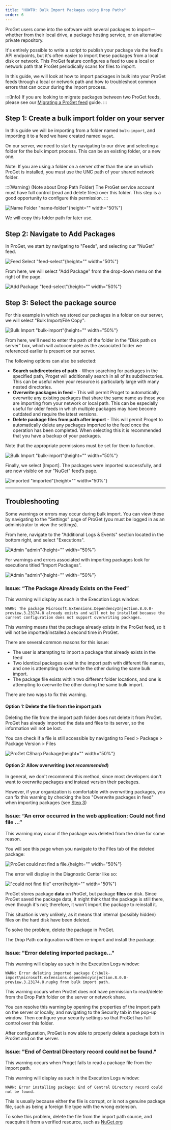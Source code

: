 ```yaml
---
title: "HOWTO: Bulk Import Packages using Drop Paths"
order: 6
---
```



ProGet users come into the software with several packages to import—whether from their local drive, a package hosting service, or an alternative private repository.

It's entirely possible to write a script to publish your package via the feed's API endpoints, but it's often easier to import these packages from a local disk or network. This ProGet feature configures a feed to use a local or network path that ProGet periodically scans for files to import.

In this guide, we will look at how to import packages in bulk into your ProGet feeds through a local or network path and how to troubleshoot common errors that can occur during the import process.

:::(Info)
If you are looking to migrate packages between two ProGet feeds, please see our [Migrating a ProGet feed](/docs/proget/feeds/feed-overview/proget-administration-migrating-a-proget-feed) guide.
:::

## Step 1: Create a bulk import folder on your server
In this guide we will be importing from a folder named `bulk-import`, and importing it to a feed we have created named `nuget`.

On our server, we need to start by navigating to our drive and selecting a folder for the bulk import process. This can be an existing folder, or a new one.

Note: If you are using a folder on a server other than the one on which ProGet is installed, you must use the UNC path of your shared network folder.

:::(Warning) (Note about Drop Path Folder)
The ProGet service account must have full control (read and delete files) over this folder. This step is a good opportunity to configure this permission.
:::

![Name Folder "name-folder"](/resources/docs/server-folder-bulkimport.png){height="" width="50%"}

We will copy this folder path for later use.

## Step 2: Navigate to Add Packages

In ProGet, we start by navigating to "Feeds", and selecting our "NuGet" feed.

![Feed Select "feed-select"](/resources/docs/proget-feed-nugetselect.png){height="" width="50%"}

From here, we will select "Add Package" from the drop-down menu on the right of the page.

![Add Package "feed-select"](/resources/docs/proget-nuget-feed-addpackage.png){height="" width="50%"}

## Step 3: Select the package source<a id="step-3"></a>

For this example in which we stored our packages in a folder on our server, we will select "Bulk Import/File Copy":

![Bulk Import "bulk-import"](/resources/docs/proget-nuget-addpackage-bulkimport.png){height="" width="50%"}

From here, we'll need to enter the path of the folder in the "Disk path on server" box, which will autocomplete as the associated folder we referenced earlier is present on our server.

The following options can also be selected:

* **Search subdirectories of path** - When searching for packages in the specified path, Proget will additionally search in all of its subdirectories. This can be useful when your resource is particularly large with many nested directories.
* **Overwrite packages in feed** - This will permit Proget to automatically overwrite any existing packages that share the same name as those you are importing from your network or local path. This can be especially useful for older feeds in which multiple packages may have become outdated and require the latest versions.
* **Delete package files from path after import** - This will permit Proget to automatically delete any packages imported to the feed once the operation has been completed. When selecting this it is recommended that you have a backup of your packages.

Note that the appropriate permissions must be set for them to function.

![Bulk Import "bulk-import"](/resources/docs/proget-nuget-bulkpackageimport.png){height="" width="50%"}

Finally, we select [Import]. The packages were imported successfully, and are now visible on our "NuGet" feed’s page.

![Imported "imported"](/resources/docs/proget-nuget-feed.png){height="" width="50%"}

***

## Troubleshooting

Some warnings or errors may occur during bulk import. You can view these by navigating to the "Settings" page of ProGet (you must be logged in as an administrator to view the settings).

From here, navigate to the "Additional Logs & Events" section located in the bottom right, and select "Executions".

![Admin "admin"](/resources/docs/proget-settings-executions.png){height="" width="50%"}

For warnings and errors associated with importing packages look for executions titled "Import Packages".

![Admin "admin"](/resources/docs/proget-executions-importerror.png){height="" width="50%"}

### Issue: “The Package Already Exists on the Feed”
This warning will display as such in the Execution Logs window:

```
WARN: The package Microsoft.Extensions.DependencyInjection.8.0.0-preview.3.23174.8 already exists and will not be installed because the current configuration does not support overwriting packages.
```

This warning means that the package already exists in the ProGet feed, so it will not be imported/installed a second time in ProGet.

There are several common reasons for this issue:

* The user is attempting to import a package that already exists in the feed
* Two identical packages exist in the import path with different file names, and one is attempting to overwrite the other during the same bulk import.
* The package file exists within two different folder locations, and one is attempting to overwrite the other during the same bulk import.

There are two ways to fix this warning.

#### Option 1: Delete the file from the import path
Deleting the file from the import path folder does not delete it from ProGet. ProGet has already imported the data and files to its server, so the information will not be lost.

You can check if a file is still accessible by navigating to Feed > Package > Package Version > Files

![ProGet CSharp Package](/resources/docs/proget-csharp-packagefilesview.png){height="" width="50%"}

#### Option 2: Allow overwriting (_not recommended_)
In general, we don't recommend this method, since most developers don't want to overwrite packages and instead version their packages.

However, if your organization is comfortable with overwriting packages, you can fix this warning by checking the box "Overwrite packages in feed" when importing packages (see [Step 3](#step-3))

### Issue: “An error occurred in the web application: Could not find file …”
This warning may occur if the package was deleted from the drive for some reason.

You will see this page when you navigate to the Files tab of the deleted package:

![ProGet could not find a file.](/resources/docs/bulkimportviadroppath-unexpectederror-missingfile.png){height="" width="50%"}

The error will display in the Diagnostic Center like so:

!["could not find file" error](/resources/docs/bulkimportviadroppath-serviceoutput-couldnotfinderror.png){height="" width="50%"}

ProGet stores package **data** on ProGet, but package **files** on disk. Since ProGet saved the package data, it might think that the package is still there, even though it's not; therefore, it won't import the package to reinstall it.

This situation is very unlikely, as it means that internal (possibly hidden) files on the hard disk have been deleted.

To solve the problem, delete the package in ProGet.

The Drop Path configuration will then re-import and install the package.

### Issue: "Error deleting imported package..."
This warning will display as such in the Execution Logs window:

```
WARN: Error deleting imported package C:\bulk-import\microsoft.extensions.dependencyinjection.8.0.0-preview.3.23174.8.nupkg from bulk import path.
```

This warning occurs when ProGet does not have permission to read/delete from the Drop Path folder on the server or network share.

You can resolve this warning by opening the properties of the import path on the server or locally, and navigating to the Security tab in the pop-up window. Then configure your security settings so that ProGet has full control over this folder.

After configuration, ProGet is now able to properly delete a package both in ProGet and on the server.

### Issue: "End of Central Directory record could not be found."

This warning occurs when Proget fails to read a package file from the import path.

This warning will display as such in the Execution Logs window:

```
WARN: Error installing package: End of Central Directory record could not be found.
```

This is usually because either the file is corrupt, or is not a genuine package file, such as being a foreign file type with the wrong extension.

To solve this problem, delete the file from the import path source, and reacquire it from a verified resource, such as [NuGet.org](https://nuget.org)

